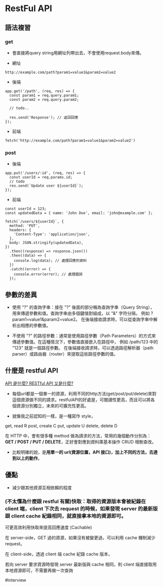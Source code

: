 # RestFul API

## 語法複習

### get

- 會直接將query string用網址列帶出去，不會使用request.body來傳。

- 網址
```
http://example.com/path?param1=value1&param2=value2
```
- 後端
```
app.get('/path', (req, res) => {
  const param1 = req.query.param1;
  const param2 = req.query.param2;

  // todo..

  res.send('Response'); // 返回回應
});
```
- 前端
```
fetch('http://example.com/path?param1=value1&param2=value2')
```

### post

- 後端

```
app.put('/users/:id', (req, res) => {
  const userId = req.params.id;
  // todo
  res.send(`Update user ${userId}`);
});
```
- 前端

```
const userId = 123;
const updatedData = { name: 'John Doe', email: 'john@example.com' };

fetch(`/users/${userId}`, {
  method: 'PUT',
  headers: {
    'Content-Type': 'application/json',
  },
  body: JSON.stringify(updatedData),
})
  .then((response) => response.json())
  .then((data) => {
    console.log(data); // 處理回應的資料
  })
  .catch((error) => {
    console.error(error); // 處理錯誤
  });

```

## 參數的差異

- 使用 "?" 的查詢字串：接在 "?" 後面的部分稱為查詢字串（Query String），用來傳遞參數和值。查詢字串由多個鍵值對組成，以 "&" 字符分隔，
例如 ?param1=value1&param2=value2。
在後端接收請求時，可以從查詢字串中解析出相應的參數值。

- 不使用 "?" 的路徑參數：通常是使用路徑參數（Path Parameters）的方式來傳遞參數值。在這種情況下，參數值直接嵌入在路徑中，
例如 /path/123 中的 "123" 就是一個路徑參數。
在後端接收請求時，可以透過路徑解析器（path parser）或路由器（router）來提取這些路徑參數的值。

## 什麼是 restful API

[API 是什麼? RESTful API 又是什麼?](https://medium.com/itsems-frontend/api-%E6%98%AF%E4%BB%80%E9%BA%BC-restful-api-%E5%8F%88%E6%98%AF%E4%BB%80%E9%BA%BC-a001a85ab638)

- 每個url都是一個單一的資源，利用不同的http方法(get/post/put/delete)來對這個資源做不同的請求。restfulAPI的好處是，可閱讀性更高，而且可以將各個資源分別獨立，未來的可擴充性更高。

- 就像我之前認知的一樣，是一種寫作 style，

get, read R
post, create C
put, update U
delete, delete D

在 HTTP 中，會有很多種 method 做為請求的方法，常用的幾個動作分別為：**GET / POST / PUT / DELETE**，正好會對應到資料庫基本操作 CRUD 增刪查改。

- 比較明確的說，是**用單一的 url(資源位置，API 接口)，加上不同的方法，去達到以上的動作**。

## 優點

- 減少跟其他資源互相依賴的程度

### (不太懂為什麼跟 restful 有關)快取：取得的資源版本會被紀錄在 client 端，client 下次去 request 的時候，如果發現 server 的最新版跟 client cache 紀錄相同，就直接拿本地的資源即可。

可更高效利用快取來提高回應速度 (Cachable)

在 server-side，GET 過的資源，如果沒有被變更過，可以利用 cache 機制減少 request。

在 client-side，透過 client 端 cache 紀錄 cache 版本，

若向 server 要求資源時發現 server 最新版與 cache 相同，則 client 端直接取用本地資源即可，不需要再做一次查詢

#interview

